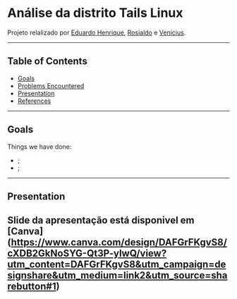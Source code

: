 # Análise da distrito Tails Linux

Projeto relalizado por [Eduardo Henrique](https://github.com/ed-henrique), [Rosialdo](https://github.com/Rosialdo) e [Venicius](https://github.com/veniciusjacob).

---

## Table of Contents

- [Goals](#goals)
- [Problems Encountered](#problems-encountered)
- [Presentation](#presentation)
- [References](#references)

---

## Goals

Things we have done:
- ;
- ;

---

## Presentation

Slide da apresentação está disponivel em  [Canva] (https://www.canva.com/design/DAFGrFKgvS8/cXDB2GkNoSYG-Qt3P-yIwQ/view?utm_content=DAFGrFKgvS8&utm_campaign=designshare&utm_medium=link2&utm_source=sharebutton#1)
---

